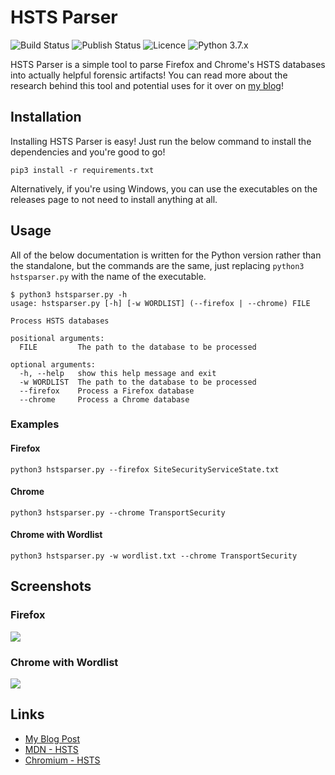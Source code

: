 # HSTS Parser

![Build Status](https://thebeanogamer.visualstudio.com/HSTSparser/_apis/build/status/HSTSparser?branchName=master) ![Publish Status](https://thebeanogamer.vsrm.visualstudio.com/_apis/public/Release/badge/f24623e9-719d-4c7f-b194-3be7917a22bf/1/1) ![Licence](https://img.shields.io/github/license/thebeanogamer/hstsparser) ![Python 3.7.x](https://img.shields.io/badge/python-3.7.x-yellow.svg) 

HSTS Parser is a simple tool to parse Firefox and Chrome's HSTS databases into actually helpful forensic artifacts! You can read more about the research behind this tool and potential uses for it over on [my blog](https://blog.daniel-milnes.uk/hsts-for-forensics-you-can-run-but-you-cant)!

## Installation

Installing HSTS Parser is easy! Just run the below command to install the dependencies and you're good to go!

```shell
pip3 install -r requirements.txt
```

Alternatively, if you're using Windows, you can use the executables on the releases page to not need to install anything at all.

## Usage

All of the below documentation is written for the Python version rather than the standalone, but the commands are the same, just replacing `python3 hstsparser.py` with the name of the executable.

```shell
$ python3 hstsparser.py -h
usage: hstsparser.py [-h] [-w WORDLIST] (--firefox | --chrome) FILE

Process HSTS databases

positional arguments:
  FILE         The path to the database to be processed

optional arguments:
  -h, --help   show this help message and exit
  -w WORDLIST  The path to the database to be processed
  --firefox    Process a Firefox database
  --chrome     Process a Chrome database
```

### Examples
#### Firefox

```shell
python3 hstsparser.py --firefox SiteSecurityServiceState.txt
```

#### Chrome

```shell
python3 hstsparser.py --chrome TransportSecurity
```

#### Chrome with Wordlist

```shell
python3 hstsparser.py -w wordlist.txt --chrome TransportSecurity
```

## Screenshots

### Firefox

![](https://blog.daniel-milnes.uk/content/images/2019/11/image-3.png)

### Chrome with Wordlist

![](https://blog.daniel-milnes.uk/content/images/2019/11/image-4.png)

## Links

- [My Blog Post](https://blog.daniel-milnes.uk/hsts-for-forensics-you-can-run-but-you-cant)
- [MDN - HSTS](https://developer.mozilla.org/en-US/docs/Web/HTTP/Headers/Strict-Transport-Security)
- [Chromium - HSTS](https://www.chromium.org/sts)
